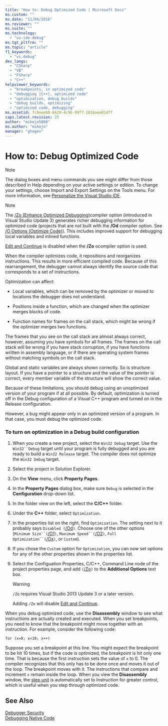 ```yaml
---
title: "How to: Debug Optimized Code | Microsoft Docs"
ms.custom: ""
ms.date: "11/04/2016"
ms.reviewer: ""
ms.suite: ""
ms.technology: 
  - "vs-ide-debug"
ms.tgt_pltfrm: ""
ms.topic: "article"
f1_keywords: 
  - "vs.debug"
dev_langs: 
  - "CSharp"
  - "VB"
  - "FSharp"
  - "C++"
helpviewer_keywords: 
  - "breakpoints, in optimized code"
  - "debugging [C++], optimized code"
  - "optimization, debug builds"
  - "debug builds, optimizing"
  - "optimized code, debugging"
ms.assetid: fc8eeeb8-6629-4c9b-99f7-2016aee81dff
caps.latest.revision: 25
author: "mikejo5000"
ms.author: "mikejo"
manager: "ghogen"
---
```

# How to: Debug Optimized Code
> [!NOTE]
>  The dialog boxes and menu commands you see might differ from those described in Help depending on your active settings or edition. To change your settings, choose Import and Export Settings on the Tools menu. For more information, see [Personalize the Visual Studio IDE](../ide/personalizing-the-visual-studio-ide.md).  
  
> [!NOTE]
>  The [/Zo (Enhance Optimized Debugging)](/cpp/build/reference/zo-enhance-optimized-debugging)compiler option (introduced in Visual Studio Update 3) generates richer debugging information for optimized code (projects that are not built with the **/Od** compiler option. See [/O Options (Optimize Code)](/cpp/build/reference/o-options-optimize-code)). This includes improved support for debugging local variables and inlined functions.  
>   
>  [Edit and Continue](../debugger/edit-and-continue-visual-csharp.md) is disabled when the **/Zo** ocompiler option is used.  
  
 When the compiler optimizes code, it repositions and reorganizes instructions. This results in more efficient compiled code. Because of this rearrangement, the debugger cannot always identify the source code that corresponds to a set of instructions.  
  
 Optimization can affect:  
  
-   Local variables, which can be removed by the optimizer or moved to locations the debugger does not understand.  
  
-   Positions inside a function, which are changed when the optimizer merges blocks of code.  
  
-   Function names for frames on the call stack, which might be wrong if the optimizer merges two functions.  
  
 The frames that you see on the call stack are almost always correct, however, assuming you have symbols for all frames. The frames on the call stack will be wrong if you have stack corruption, if you have functions written in assembly language, or if there are operating system frames without matching symbols on the call stack.  
  
 Global and static variables are always shown correctly. So is structure layout. If you have a pointer to a structure and the value of the pointer is correct, every member variable of the structure will show the correct value.  
  
 Because of these limitations, you should debug using an unoptimized version of your program if at all possible. By default, optimization is turned off in the Debug configuration of a Visual C++ program and turned on in the Release configuration.  
  
 However, a bug might appear only in an optimized version of a program. In that case, you must debug the optimized code.  
  
### To turn on optimization in a Debug build configuration  
  
1.  When you create a new project, select the `Win32 Debug` target. Use the `Win32``Debug` target until your program is fully debugged and you are ready to build a `Win32 Release` target. The compiler does not optimize the `Win32 Debug` target.  
  
2.  Select the project in Solution Explorer.  
  
3.  On the **View** menu, click **Property Pages**.  
  
4.  In the **Property Pages** dialog box, make sure `Debug` is selected in the **Configuration** drop-down list.  
  
5.  In the folder view on the left, select the **C/C++** folder.  
  
6.  Under the **C++** folder, select `Optimization`.  
  
7.  In the properties list on the right, find `Optimization`. The setting next to it probably says `Disabled (`[/Od](/cpp/build/reference/od-disable-debug)`)`. Choose one of the other options (`Minimum Size``(`[/O1](/cpp/build/reference/o1-o2-minimize-size-maximize-speed)`)`, `Maximum Speed``(`[/O2](/cpp/build/reference/o1-o2-minimize-size-maximize-speed)`)`, `Full Optimization``(`[/Ox](/cpp/build/reference/ox-full-optimization)`)`, or `Custom`).  
  
8.  If you chose the `Custom` option for `Optimization`, you can now set options for any of the other properties shown in the properties list.  
  
9. Select the Configuation Properties, C/C++, Command Line node of the project properties page, and add `(`[/Zo](/cpp/build/reference/zo-enhance-optimized-debugging)`)` to the **Additional Options** text box.  
  
    > [!WARNING]
    >  `/Zo` requires Visual Studio 2013 Update 3 or a later version.  
    >   
    >  Adding `/Zo` will disable [Edit and Continue](../debugger/edit-and-continue-visual-csharp.md).  
  
 When you debug optimized code, use the **Disassembly** window to see what instructions are actually created and executed. When you set breakpoints, you need to know that the breakpoint might move together with an instruction. For example, consider the following code:  
  
```  
for (x=0; x<10; x++)  
```  
  
 Suppose you set a breakpoint at this line. You might expect the breakpoint to be hit 10 times, but if the code is optimized, the breakpoint is hit only one time. That is because the first instruction sets the value of `x` to 0. The compiler recognizes that this only has to be done once and moves it out of the loop. The breakpoint moves with it. The instructions that compare and increment `x` remain inside the loop. When you view the **Disassembly** window, the [step unit](http://msdn.microsoft.com/en-us/8791dac9-64d1-4bb9-b59e-8d59af1833f9) is automatically set to Instruction for greater control, which is useful when you step through optimized code.  
  
## See Also  
 [Debugger Security](../debugger/debugger-security.md)   
 [Debugging Native Code](../debugger/debugging-native-code.md)
